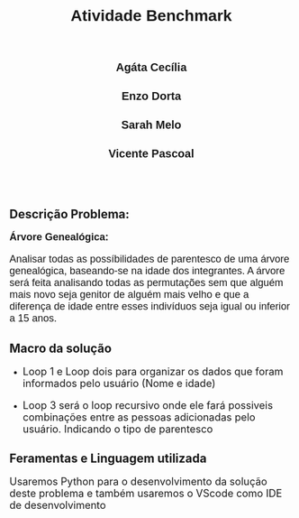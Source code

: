 **<h1 align="center" style="font-family: Arial;">Atividade Benchmark</h1>**
</br>
<h3 align="center" style="font-family: Arial; font-size: 20px;">Agáta Cecília</h3>
<h3 align="center" style="font-family: Arial; font-size: 20px;">Enzo Dorta</h3>
<h3 align="center" style="font-family: Arial; font-size: 20px;">Sarah Melo</h3>
<h3 align="center" style="font-family: Arial; font-size: 20px;">Vicente Pascoal</h3>
</br>
</br>

## Descrição Problema: 
**<p style="font-family: Arial; font-size: 18px;">Árvore Genealógica:</p>**
<p style="font-family: Arial; font-size: 18px;">Analisar todas as possíbilidades de parentesco de uma 
árvore genealógica, baseando-se na idade dos integrantes.
A árvore será feita analisando todas as permutações sem que
alguém mais novo seja genitor de alguém mais velho e que a
diferença de idade entre esses indivíduos
seja igual ou inferior a 15 anos.</p>

## Macro da solução
 - <p style="font-size: 18px;">Loop 1 e Loop dois para organizar os dados que foram informados pelo usuário (Nome e idade)</p>
 - <p style="font-size: 18px;">Loop 3 será o loop recursivo onde ele fará possiveis combinações entre as pessoas adicionadas pelo usuário. Indicando o tipo de parentesco</p>

## Feramentas e Linguagem utilizada
<p style="font-size: 18px;">Usaremos Python para o desenvolvimento da solução deste problema e também usaremos o VScode como IDE de desenvolvimento</p>



